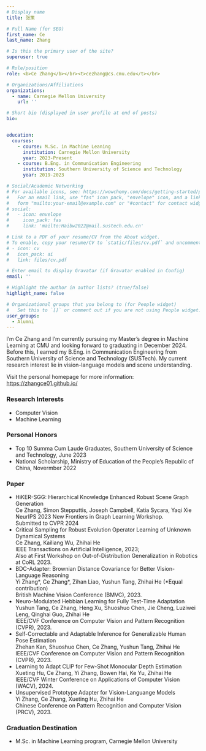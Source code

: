```yaml
---
# Display name
title: 张策

# Full Name (for SEO)
first_name: Ce
last_name: Zhang

# Is this the primary user of the site?
superuser: true

# Role/position
role: <b>Ce Zhang</b></br><t>cezhang@cs.cmu.edu</t></br>

# Organizations/Affiliations
organizations:
  - name: Carnegie Mellon University
    url: ''

# Short bio (displayed in user profile at end of posts)
bio:


education:
  courses:
    - course: M.Sc. in Machine Leaning
      institution: Carnegie Mellon University
      year: 2023-Present
    - course: B.Eng. in Communication Engineering
      institution: Southern University of Science and Technology
      year: 2019-2023

# Social/Academic Networking
# For available icons, see: https://wowchemy.com/docs/getting-started/page-builder/#icons
#   For an email link, use "fas" icon pack, "envelope" icon, and a link in the
#   form "mailto:your-email@example.com" or "#contact" for contact widget.
# social:
#   - icon: envelope
#     icon_pack: fas
#     link: 'mailto:Haibw2022@mail.sustech.edu.cn'

# Link to a PDF of your resume/CV from the About widget.
# To enable, copy your resume/CV to `static/files/cv.pdf` and uncomment the lines below.
# - icon: cv
#   icon_pack: ai
#   link: files/cv.pdf

# Enter email to display Gravatar (if Gravatar enabled in Config)
email: ''

# Highlight the author in author lists? (true/false)
highlight_name: false

# Organizational groups that you belong to (for People widget)
#   Set this to `[]` or comment out if you are not using People widget.
user_groups:
  - Alumni
---
```


I’m Ce Zhang and I’m currently pursuing my Master’s degree in Machine Learning at CMU and looking forward to graduating in December 2024. Before this, I earned my B.Eng. in Communication Engineering from Southern University of Science and Technology (SUSTech). My current research interest lie in vision-language models and scene understanding.

Visit the personal homepage for more information: https://zhangce01.github.io/

### **Research Interests**
* Computer Vision
* Machine Learning

### **Personal Honors**
* Top 10 Summa Cum Laude Graduates, Southern University of Science and Technology, June 2023
* National Scholarship, Ministry of Education of the People’s Republic of China, Novermber 2022

### **Paper**
* HiKER-SGG: Hierarchical Knowledge Enhanced Robust Scene Graph Generation</br>
Ce Zhang, Simon Stepputtis, Joseph Campbell, Katia Sycara, Yaqi Xie</br>
NeurIPS 2023 New Frontiers in Graph Learning Workshop.</br>
Submitted to CVPR 2024
* Critical Sampling for Robust Evolution Operator Learning of Unknown Dynamical Systems </br>
Ce Zhang, Kailiang Wu, Zhihai He</br>
IEEE Transactions on Artificial Intelligence, 2023;</br>
Also at First Workshop on Out-of-Distribution Generalization in Robotics at CoRL 2023.
*  BDC-Adapter: Brownian Distance Covariance for Better Vision-Language Reasoning</br>
Yi Zhang*, Ce Zhang*, Zihan Liao, Yushun Tang, Zhihai He (*Equal contribution)</br>
British Machine Vision Conference (BMVC), 2023.</br>
*  Neuro-Modulated Hebbian Learning for Fully Test-Time Adaptation</br>
Yushun Tang, Ce Zhang, Heng Xu, Shuoshuo Chen, Jie Cheng, Luziwei Leng, Qinghai Guo, Zhihai He</br>
IEEE/CVF Conference on Computer Vision and Pattern Recognition (CVPR), 2023.</br>
*  Self-Correctable and Adaptable Inference for Generalizable Human Pose Estimation</br>
Zhehan Kan, Shuoshuo Chen, Ce Zhang, Yushun Tang, Zhihai He</br>
IEEE/CVF Conference on Computer Vision and Pattern Recognition (CVPR), 2023.</br>
* Learning to Adapt CLIP for Few-Shot Monocular Depth Estimation</br>
Xueting Hu, Ce Zhang, Yi Zhang, Bowen Hai, Ke Yu, Zhihai He</br>
IEEE/CVF Winter Conference on Applications of Computer Vision (WACV), 2024.</br>
* Unsupervised Prototype Adapter for Vision-Languange Models</br>
Yi Zhang, Ce Zhang, Xueting Hu, Zhihai He</br>
Chinese Conference on Pattern Recognition and Computer Vision (PRCV), 2023.</br>

### **Graduation Destination**
* M.Sc. in Machine Learning program, Carnegie Mellon University